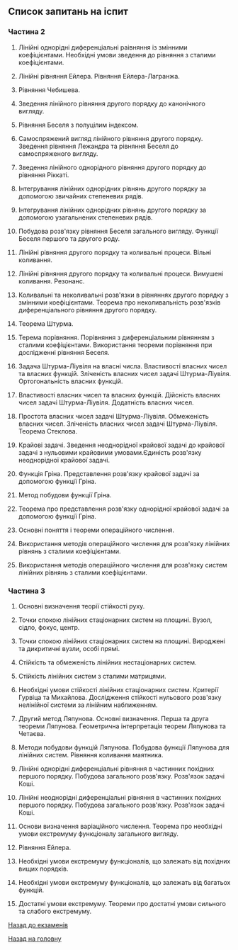 ## Список запитань на іспит

### Частина 2

1. Лінійні однорідні диференціальні раівняння із змінними коефіцієнтами. Необхідні умови зведення до рівняння з сталими коефіцієнтами.

2. Лінійні рівняння Ейлера. Рівняння Ейлера-Лагранжа.

3. Рівняння Чебишева.

4. Зведення лінійного рівняння другого порядку до канонічного вигляду.

5. Рівняння Беселя з полуцілим індексом.

6. Самоспряжений вигляд лінійного рівняння другого порядку. Зведення рівняння Лежандра та рівняння Беселя до самоспряженого вигляду.

7. Зведення лінійного однорідного рівняння другого порядку до рівняння Ріккаті.

8. Інтегрування лінійних однорідних рівнянь другого порядку за допомогою звичайних степеневих рядів.

9. Інтегрування лінійних однорідних рівнянь другого порядку за допомогою узагальнених степеневих рядів.

10. Побудова розв'язку рівняння Беселя загального вигляду. Функції Беселя першого та другого роду.

11. Лінійні рівняння другого порядку та коливальні процеси. Вільні коливання.

12. Лінійні рівняння другого порядку та коливальні процеси. Вимушені коливання. Резонанс.

13. Коливальні та неколивальні розв'язки в рівняннях другого порядку з змінними коефіцієнтами. Теорема про неколивальність розв'язків диференціального рівняння другого порядку.

14. Теорема Штурма.

15. Терема порівняння. Порівняння з диференціальним рівнянням з сталими коефіцієнтами. Використання теореми порівняння при дослідженні рівняння Беселя.

16. Задача Штурма-Ліувіля на власні числа. Властивості власних чисел та власних функцій. Зліченість власних чисел задачі Штурма-Ліувіля. Ортогональність власних функцій.

17. Властивості власних чисел та власних функцій. Дійсність власних чисел задачі Штурма-Ліувіля. Додатність власних чисел.

18. Простота власних чисел задачі Штурма-Ліувіля. Обмеженість власних чисел. Зліченість власних чисел задачі Штурма-Ліувіля. Теорема Стеклова.

19. Крайові задачі. Зведення неоднорідної крайової задачі до крайової задачі з нульовими крайовими умовами.Єдиність розв'язку неоднорідної крайової задачі.

20. Функція Гріна. Представлення розв'язку крайової задачі за допомогою функції Гріна.

21. Метод побудови функції Гріна.

22. Теорема про представлення розв'язку однорідної крайової задачі за допомогою функції Гріна.

23. Основні поняття і теореми операційного числення.

24. Використання методів операційного числення для розв'язку лінійних рівнянь з сталими коефіцієнтами.

25. Використання методів операційного числення для розв'язку систем лінійних рівнянь з сталими коефіцієнтами. 

### Частина 3

1. Основні визначення теорії стійкості руху.

2. Точки спокою лінійних стаціонарних систем на площині. Вузол, сідло, фокус, центр.

3. Точки спокою лінійних стаціонарних систем на площині. Вироджені та дикритичні вузли, особі прямі.

4. Стійкість та обмеженість лінійних нестаціонарних систем.

5. Стійкість лінійних систем з сталими матрицями.

6. Необхідні умови стійкості лінійних стаціонарних систем. Критерії Гурвіца та Михайлова. Дослідження стійкості нульового розв'язку нелінійної системи за лінійним наближенням.

7. Другий метод Ляпунова. Основні визначення. Перша та друга теореми Ляпунова. Геометрична інтерпретація теорем Ляпунова та Четаєва.

8. Методи побудови функцій Ляпунова. Побудова функції Ляпунова для лінійних систем. Рівняння коливання маятника.

9. Лінійні однорідні диференціальні рівняння в частинних похідних першого порядку. Побудова загального розв'язку. Розв'язок задачі Коші.

10. Лінійні неоднорідні диференціальні рівняння в частинних похідних першого порядку. Побудова загального розв'язку. Розв'язок задачі Коші.

11. Основи визначення варіаційного числення. Теорема про необхідні умови екстремуму функціоналу загального вигляду.

12. Рівняння Ейлера.

13. Необхідні умови екстремуму функціоналів, що залежать від похідних вищих порядків.

14. Необхідні умови екстремуму функціоналів, що залежать від багатьох функцій.

15. Достатні умови екстремуму. Теореми про достатні умови сильного та слабого екстремуму.

[Назад до екзаменів](README.md)

[Назад на головну](../README.md)
